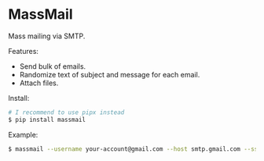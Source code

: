 # MassMail

Mass mailing via SMTP.

Features:

- Send bulk of emails.
- Randomize text of subject and message for each email.
- Attach files.

Install:

```bash
# I recommend to use pipx instead
$ pip install massmail
```

Example:

```bash
$ massmail --username your-account@gmail.com --host smtp.gmail.com --ssl --port 465 --message "{Привет|Здравствуй}, {как {жизнь|дела}|что нового}?" emails.txt
```

